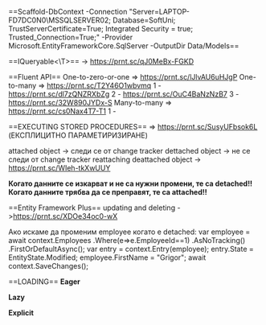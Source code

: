 
==Scaffold-DbContext -Connection "Server=LAPTOP-FD7DC0N0\MSSQLSERVER02;	Database=SoftUni; TrustServerCertificate=True;  Integrated Security = true;	Trusted_Connection=True;" -Provider Microsoft.EntityFrameworkCore.SqlServer -OutputDir Data/Models==

==IQueryable<\T>== -> https://prnt.sc/qJ0MeBx-FGKD

==Fluent API==
One-to-zero-or-one => https://prnt.sc/lJlvAU6uHJgP
One-to-many =>
	https://prnt.sc/T2Y46O1wbvmq 
	1 - https://prnt.sc/dl7zQNZRXbZg
	2 - https://prnt.sc/OuC4BaNzNzB7
	3 - https://prnt.sc/32W890JYDx-S
Many-to-many =>
	https://prnt.sc/cs0Nax4T7-T1
	1 - 

==EXECUTING STORED PROCEDURES== => https://prnt.sc/SusyUFbsok6L
(ЕКСПЛИЦИТНО ПАРАМЕТИРИЗИРАНЕ)

attached object -> следи се от change tracker
dettached object -> не се следи от change tracker
reattaching deattached object -> https://prnt.sc/WIeh-tkXwUUY

**Когато данните се изкарват и не са нужни промени, те са detached!!**
**Когато данните трябва да се преправят, те са attached!!**

==Entity Framework Plus==
	updating and deleting ->https://prnt.sc/XDOe34oc0-wX

Ако искаме да променим employee когато е detached:
	var employee = await context.Employees
		.Where(e=>e.EmployeeId\==1)
		.AsNoTracking()
		.FirstOrDefaultAsync();
	var entry = context.Entry(employee);
	entry.State = EntityState.Modified;
	employee.FirstName = "Grigor";
	await context.SaveChanges();


==LOADING==
**Eager**

**Lazy**

**Explicit**
